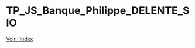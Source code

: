 # TP_JS_Banque_Philippe_DELENTE_SIO

[Voir l'index](https://PhilDaiguille.github.io/TP_JS_Banque_Philippe_DELENTE_SIO/Distributeur.html)
